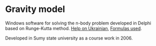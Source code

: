 # Gravity model

Windows software for solving the n-body problem developed in Delphi based on Runge-Kutta method. 
[Help on Ukrainian](https://github.com/sulim-vladimir/gravity-model/blob/master/doc/Help.chm), [Formulas used](https://github.com/sulim-vladimir/gravity-model/blob/master/doc/Window.jpg).


Developed in Sumy state university as a course work in 2006.

